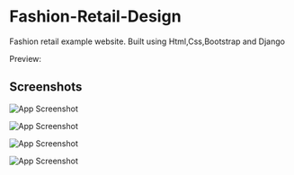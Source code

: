 
# Fashion-Retail-Design

Fashion retail example website. Built using Html,Css,Bootstrap and Django

Preview:


## Screenshots

![App Screenshot](https://ibb.co/w6vZCJ1)

![App Screenshot](https://ibb.co/RB6wKgn)

![App Screenshot](https://ibb.co/7Kx8RPP)

![App Screenshot](https://ibb.co/YXhqw6h)



